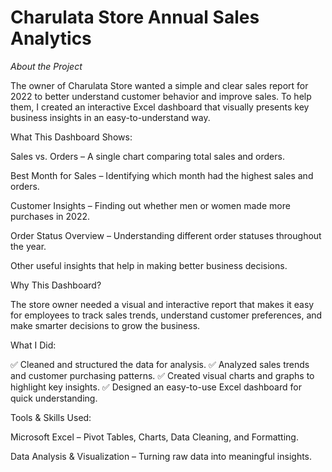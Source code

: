 # Charulata Store Annual Sales Analytics

*About the Project*

The owner of Charulata Store wanted a simple and clear sales report for 2022 to better understand customer behavior and improve sales. To help them, I created an interactive Excel dashboard that visually presents key business insights in an easy-to-understand way.

What This Dashboard Shows:

Sales vs. Orders – A single chart comparing total sales and orders.

Best Month for Sales – Identifying which month had the highest sales and orders.

Customer Insights – Finding out whether men or women made more purchases in 2022.

Order Status Overview – Understanding different order statuses throughout the year.

Other useful insights that help in making better business decisions.


Why This Dashboard?

The store owner needed a visual and interactive report that makes it easy for employees to track sales trends, understand customer preferences, and make smarter decisions to grow the business.

What I Did:

✅ Cleaned and structured the data for analysis.
✅ Analyzed sales trends and customer purchasing patterns.
✅ Created visual charts and graphs to highlight key insights.
✅ Designed an easy-to-use Excel dashboard for quick understanding.

Tools & Skills Used:

Microsoft Excel – Pivot Tables, Charts, Data Cleaning, and Formatting.

Data Analysis & Visualization – Turning raw data into meaningful insights.


